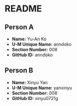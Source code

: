 # README

## Person A
- **Name:** Yu-An Ko
- **U-M Unique Name:** anndoko
- **Section Number:** 008
- **GitHub ID:** anndoko

## Person B
- **Name:** Xinyu Yan
- **U-M Unique Name:** yanxinyu
- **Section Number:** 008
- **GitHub ID:** xinyu0721g
